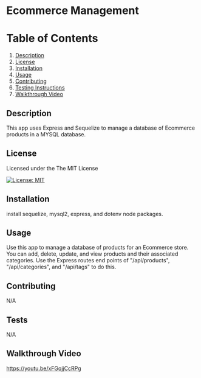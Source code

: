 # Ecommerce Management

# Table of Contents

1. [Description](#description)
2. [License](#license)
3. [Installation](#installation)
4. [Usage](#usage)
5. [Contributing](#contributing)
6. [Testing Instructions](#testing-instructions)
7. [Walkthrough Video](#walkthrough-video)

## Description
This app uses Express and Sequelize to manage a database of Ecommerce products in a MYSQL database. 

## License
Licensed under the The MIT License    
          
[![License: MIT](https://img.shields.io/badge/License-MIT-yellow.svg)](https://opensource.org/licenses/MIT)

## Installation
install sequelize, mysql2, express, and dotenv node packages.

## Usage
Use this app to manage a database of products for an Ecommerce store. You can add, delete, update, and view products and their associated categories. Use the Express routes end points of "/api/products", "/api/categories", and "/api/tags" to do this.

## Contributing
N/A

## Tests
N/A

## Walkthrough Video
https://youtu.be/xFGqjjCcRPg



